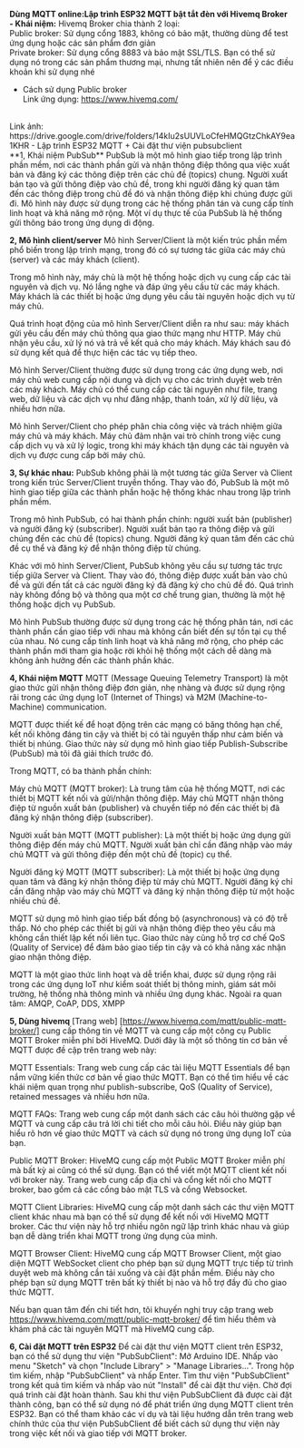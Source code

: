 <strong>Dùng MQTT online:Lập trình ESP32 MQTT bật tắt đèn với Hivemq Broker</strong><br>
**- Khái niệm:**
Hivemq Broker chia thành 2 loại:<br>
Public broker: Sử dụng cổng 1883, không có bảo mật, thường dùng để test ứng dụng hoặc các sản phẩm đơn giản<br>
Private broker: Sử dụng cổng 8883 và bảo mật SSL/TLS. Bạn có thể sử dụng nó trong các sản phẩm thương mại, nhưng tất nhiên nên để ý các điều khoản khi sử dụng nhé
- Cách sử dụng Public broker<br>
Link ứng dụng: https://www.hivemq.com/
<br>
Link ảnh: https://drive.google.com/drive/folders/14kIu2sUUVLoCfeHMQGtzChkAY9ea1KHR
- Lập trình ESP32 MQTT
+ Cài đặt thư viện pubsubclient<br>
**1, Khái niệm PubSub**
PubSub là một mô hình giao tiếp trong lập trình phần mềm, nơi các thành phần gửi và nhận thông điệp thông qua việc xuất bản và đăng ký các thông điệp trên các chủ đề (topics) chung. Người xuất bản tạo và gửi thông điệp vào chủ đề, trong khi người đăng ký quan tâm đến các thông điệp trong chủ đề đó và nhận thông điệp khi chúng được gửi đi. Mô hình này được sử dụng trong các hệ thống phân tán và cung cấp tính linh hoạt và khả năng mở rộng. Một ví dụ thực tế của PubSub là hệ thống gửi thông báo trong ứng dụng di động.

**2, Mô hình client/server**
Mô hình Server/Client là một kiến trúc phần mềm phổ biến trong lập trình mạng, trong đó có sự tương tác giữa các máy chủ (server) và các máy khách (client).

Trong mô hình này, máy chủ là một hệ thống hoặc dịch vụ cung cấp các tài nguyên và dịch vụ. Nó lắng nghe và đáp ứng yêu cầu từ các máy khách. Máy khách là các thiết bị hoặc ứng dụng yêu cầu tài nguyên hoặc dịch vụ từ máy chủ.

Quá trình hoạt động của mô hình Server/Client diễn ra như sau: máy khách gửi yêu cầu đến máy chủ thông qua giao thức mạng như HTTP. Máy chủ nhận yêu cầu, xử lý nó và trả về kết quả cho máy khách. Máy khách sau đó sử dụng kết quả để thực hiện các tác vụ tiếp theo.

Mô hình Server/Client thường được sử dụng trong các ứng dụng web, nơi máy chủ web cung cấp nội dung và dịch vụ cho các trình duyệt web trên các máy khách. Máy chủ có thể cung cấp các tài nguyên như file, trang web, dữ liệu và các dịch vụ như đăng nhập, thanh toán, xử lý dữ liệu, và nhiều hơn nữa.

Mô hình Server/Client cho phép phân chia công việc và trách nhiệm giữa máy chủ và máy khách. Máy chủ đảm nhận vai trò chính trong việc cung cấp dịch vụ và xử lý logic, trong khi máy khách tận dụng các tài nguyên và dịch vụ được cung cấp bởi máy chủ.

**3, Sự khác nhau:**
PubSub không phải là một tương tác giữa Server và Client trong kiến trúc Server/Client truyền thống. Thay vào đó, PubSub là một mô hình giao tiếp giữa các thành phần hoặc hệ thống khác nhau trong lập trình phần mềm.

Trong mô hình PubSub, có hai thành phần chính: người xuất bản (publisher) và người đăng ký (subscriber). Người xuất bản tạo ra thông điệp và gửi chúng đến các chủ đề (topics) chung. Người đăng ký quan tâm đến các chủ đề cụ thể và đăng ký để nhận thông điệp từ chúng.

Khác với mô hình Server/Client, PubSub không yêu cầu sự tương tác trực tiếp giữa Server và Client. Thay vào đó, thông điệp được xuất bản vào chủ đề và gửi đến tất cả các người đăng ký đã đăng ký cho chủ đề đó. Quá trình này không đồng bộ và thông qua một cơ chế trung gian, thường là một hệ thống hoặc dịch vụ PubSub.

Mô hình PubSub thường được sử dụng trong các hệ thống phân tán, nơi các thành phần cần giao tiếp với nhau mà không cần biết đến sự tồn tại cụ thể của nhau. Nó cung cấp tính linh hoạt và khả năng mở rộng, cho phép các thành phần mới tham gia hoặc rời khỏi hệ thống một cách dễ dàng mà không ảnh hưởng đến các thành phần khác.

**4, Khái niệm MQTT**
MQTT (Message Queuing Telemetry Transport) là một giao thức gửi nhận thông điệp đơn giản, nhẹ nhàng và được sử dụng rộng rãi trong các ứng dụng IoT (Internet of Things) và M2M (Machine-to-Machine) communication.

MQTT được thiết kế để hoạt động trên các mạng có băng thông hạn chế, kết nối không đáng tin cậy và thiết bị có tài nguyên thấp như cảm biến và thiết bị nhúng. Giao thức này sử dụng mô hình giao tiếp Publish-Subscribe (PubSub) mà tôi đã giải thích trước đó.

Trong MQTT, có ba thành phần chính:

Máy chủ MQTT (MQTT broker): Là trung tâm của hệ thống MQTT, nơi các thiết bị MQTT kết nối và gửi/nhận thông điệp. Máy chủ MQTT nhận thông điệp từ nguồn xuất bản (publisher) và chuyển tiếp nó đến các thiết bị đã đăng ký nhận thông điệp (subscriber).

Người xuất bản MQTT (MQTT publisher): Là một thiết bị hoặc ứng dụng gửi thông điệp đến máy chủ MQTT. Người xuất bản chỉ cần đăng nhập vào máy chủ MQTT và gửi thông điệp đến một chủ đề (topic) cụ thể.

Người đăng ký MQTT (MQTT subscriber): Là một thiết bị hoặc ứng dụng quan tâm và đăng ký nhận thông điệp từ máy chủ MQTT. Người đăng ký chỉ cần đăng nhập vào máy chủ MQTT và đăng ký nhận thông điệp từ một hoặc nhiều chủ đề.

MQTT sử dụng mô hình giao tiếp bất đồng bộ (asynchronous) và có độ trễ thấp. Nó cho phép các thiết bị gửi và nhận thông điệp theo yêu cầu mà không cần thiết lập kết nối liên tục. Giao thức này cũng hỗ trợ cơ chế QoS (Quality of Service) để đảm bảo giao tiếp tin cậy và có khả năng xác nhận giao nhận thông điệp.

MQTT là một giao thức linh hoạt và dễ triển khai, được sử dụng rộng rãi trong các ứng dụng IoT như kiểm soát thiết bị thông minh, giám sát môi trường, hệ thống nhà thông minh và nhiều ứng dụng khác.
Ngoài ra quan tâm: AMQP, CoAP, DDS, XMPP

**5, Dùng hivemq**
[Trang web] [https://www.hivemq.com/mqtt/public-mqtt-broker/] cung cấp thông tin về MQTT và cung cấp một công cụ Public MQTT Broker miễn phí bởi HiveMQ. Dưới đây là một số thông tin cơ bản về MQTT được đề cập trên trang web này:

MQTT Essentials: Trang web cung cấp các tài liệu MQTT Essentials để bạn nắm vững kiến thức cơ bản về giao thức MQTT. Bạn có thể tìm hiểu về các khái niệm quan trọng như publish-subscribe, QoS (Quality of Service), retained messages và nhiều hơn nữa.

MQTT FAQs: Trang web cung cấp một danh sách các câu hỏi thường gặp về MQTT và cung cấp câu trả lời chi tiết cho mỗi câu hỏi. Điều này giúp bạn hiểu rõ hơn về giao thức MQTT và cách sử dụng nó trong ứng dụng IoT của bạn.

Public MQTT Broker: HiveMQ cung cấp một Public MQTT Broker miễn phí mà bất kỳ ai cũng có thể sử dụng. Bạn có thể viết một MQTT client kết nối với broker này. Trang web cung cấp địa chỉ và cổng kết nối cho MQTT broker, bao gồm cả các cổng bảo mật TLS và cổng Websocket.

MQTT Client Libraries: HiveMQ cung cấp một danh sách các thư viện MQTT client khác nhau mà bạn có thể sử dụng để kết nối với HiveMQ MQTT broker. Các thư viện này hỗ trợ nhiều ngôn ngữ lập trình khác nhau và giúp bạn dễ dàng triển khai MQTT trong ứng dụng của mình.

MQTT Browser Client: HiveMQ cung cấp MQTT Browser Client, một giao diện MQTT WebSocket client cho phép bạn sử dụng MQTT trực tiếp từ trình duyệt web mà không cần tải xuống và cài đặt phần mềm. Điều này cho phép bạn sử dụng MQTT trên bất kỳ thiết bị nào và hỗ trợ đầy đủ cho giao thức MQTT.

Nếu bạn quan tâm đến chi tiết hơn, tôi khuyến nghị truy cập trang web https://www.hivemq.com/mqtt/public-mqtt-broker/ để tìm hiểu thêm và khám phá các tài nguyên MQTT mà HiveMQ cung cấp.

**6, Cài đặt MQTT trên ESP32**
Để cài đặt thư viện MQTT client trên ESP32, bạn có thể sử dụng thư viện "PubSubClient":
Mở Arduino IDE.
Nhấp vào menu "Sketch" và chọn "Include Library" > "Manage Libraries...".
Trong hộp tìm kiếm, nhập "PubSubClient" và nhấp Enter.
Tìm thư viện "PubSubClient" trong kết quả tìm kiếm và nhấp vào nút "Install" để cài đặt thư viện.
Chờ đợi quá trình cài đặt hoàn thành.
Sau khi thư viện PubSubClient đã được cài đặt thành công, bạn có thể sử dụng nó để phát triển ứng dụng MQTT client trên ESP32. Bạn có thể tham khảo các ví dụ và tài liệu hướng dẫn trên trang web chính thức của thư viện PubSubClient để biết cách sử dụng thư viện này trong việc kết nối và giao tiếp với MQTT broker.
